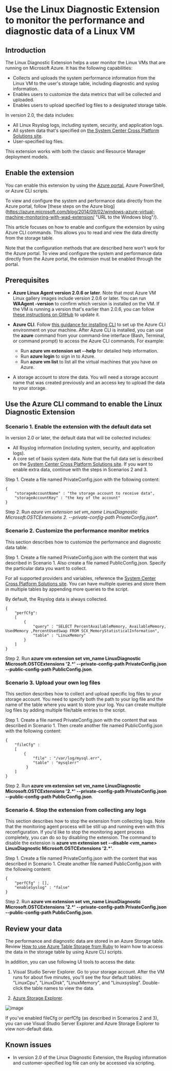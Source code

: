 
<properties
		pageTitle="Monitoring a Linux VM with a VM extension | Microsoft Azure"
		description="Learn how to use the Linux Diagnostic Extension to monitor the performance and diagnostic data of a Linux VM in Azure."
		services="virtual-machines-linux"
		documentationCenter=""
  		authors="NingKuang"
		manager="timlt"
		editor=""
  		tags="azure-service-management"/>

<tags
	ms.service="virtual-machines-linux"
	ms.date="12/15/2015"
	wacn.date=""/>


# Use the Linux Diagnostic Extension to monitor the performance and diagnostic data of a Linux VM

## Introduction

The Linux Diagnostic Extension helps a user monitor the Linux VMs that are running on Microsoft Azure. It has the following capabilities:

- Collects and uploads the system performance information from the Linux VM to the user's storage table, including diagnostic and syslog information.
- Enables users to customize the data metrics that will be collected and uploaded.
- Enables users to upload specified log files to a designated storage table.

In version 2.0, the data includes:

- All Linux Rsyslog logs, including system, security, and application logs.
- All system data that's specified on [the System Center Cross Platform Solutions site](https://scx.codeplex.com/wikipage?title=xplatproviders).
- User-specified log files.

This extension works with both the classic and Resource Manager deployment models.


## Enable the extension
You can enable this extension by using the [Azure portal](https://portal.azure.com/#), Azure PowerShell, or Azure CLI scripts.

To view and configure the system and performance data directly from the Azure portal, follow [these steps on the Azure blog](https://azure.microsoft.com/blog/2014/09/02/windows-azure-virtual-machine-monitoring-with-wad-extension/ "URL to the Windows blog"/).


This article focuses on how to enable and configure the extension by using Azure CLI commands. This allows you to read and view the data directly from the storage table.

Note that the configuration methods that are described here won't work for the Azure portal. To view and configure the system and performance data directly from the Azure portal, the extension must be enabled through the portal.


## Prerequisites
- **Azure Linux Agent version 2.0.6 or later**.
Note that most Azure VM Linux gallery images include version 2.0.6 or later. You can run **WAAgent -version** to confirm which version is installed on the VM. If the VM is running a version that's earlier than 2.0.6, you can follow [these instructions on GitHub](https://github.com/Azure/WALinuxAgent "instructions") to update it.

- **Azure CLI**. Follow [this guidance for installing CLI](/documentation/articles/xplat-cli-install/) to set up the Azure CLI environment on your machine. After Azure CLI is installed, you can use the **azure** command from your command-line interface (Bash, Terminal, or command prompt) to access the Azure CLI commands. For example:
	- Run **azure vm extension set --help** for detailed help information.
	- Run **azure login** to sign in to Azure.
	- Run **azure vm list** to list all the virtual machines that you have on Azure.
- A storage account to store the data. You will need a storage account name that was created previously and an access key to upload the data to your storage.


## Use the Azure CLI command to enable the Linux Diagnostic Extension

### Scenario 1. Enable the extension with the default data set
In version 2.0 or later, the default data that will be collected includes:

- All Rsyslog information (including system, security, and application logs).  
- A core set of basis system data. Note that the full data set is described on the [System Center Cross Platform Solutions site](https://scx.codeplex.com/wikipage?title=xplatproviders).
If you want to enable extra data, continue with the steps in Scenarios 2 and 3.

Step 1. Create a file named PrivateConfig.json with the following content:

    {
        "storageAccountName" : "the storage account to receive data",
        "storageAccountKey" : "the key of the account"
    }

Step 2. Run **azure vm extension set vm_name LinuxDiagnostic Microsoft.OSTCExtensions 2.* --private-config-path PrivateConfig.json**.


###   Scenario 2. Customize the performance monitor metrics  
This section describes how to customize the performance and diagnostic data table.

Step 1. Create a file named PrivateConfig.json with the content that was described in Scenario 1. Also create a file named PublicConfig.json. Specify the particular data you want to collect.

For all supported providers and variables, reference the [System Center Cross Platform Solutions site](https://scx.codeplex.com/wikipage?title=xplatproviders). You can have multiple queries and store them in multiple tables by appending more queries to the script.

By default, the Rsyslog data is always collected.

    {
      	"perfCfg":
      	[
      	    {
      	        "query" : "SELECT PercentAvailableMemory, AvailableMemory, UsedMemory ,PercentUsedSwap FROM SCX_MemoryStatisticalInformation",
      	        "table" : "LinuxMemory"
      	    }
      	]
    }


Step 2. Run **azure vm extension set vm_name LinuxDiagnostic Microsoft.OSTCExtensions '2.*'
--private-config-path PrivateConfig.json --public-config-path PublicConfig.json**.


###   Scenario 3. Upload your own log files
This section describes how to collect and upload specific log files to your storage account. You need to specify both the path to your log file and the name of the table where you want to store your log. You can create multiple log files by adding multiple file/table entries to the script.

Step 1. Create a file named PrivateConfig.json with the content that was described in Scenario 1. Then create another file named PublicConfig.json with the following content:

    {
        "fileCfg" :
        [
            {
                "file" : "/var/log/mysql.err",
                "table" : "mysqlerr"
             }
        ]
    }


Step 2. Run **azure vm extension set vm_name LinuxDiagnostic Microsoft.OSTCExtensions '2.*'
--private-config-path PrivateConfig.json --public-config-path PublicConfig.json**.


###   Scenario 4. Stop the extension from collecting any logs
This section describes how to stop the extension from collecting logs. Note that the monitoring agent process will be still up and running even with this reconfiguration. If you'd like to stop the monitoring agent process completely, you can do so by disabling the extension. The command to disable the extension is **azure vm extension set --disable <vm_name> LinuxDiagnostic Microsoft.OSTCExtensions '2.*'**.

Step 1. Create a file named PrivateConfig.json with the content that was described in Scenario 1. Create another file named PublicConfig.json with the following content:

    {
        "perfCfg" : [],
        "enableSyslog" : "false"
    }


Step 2. Run **azure vm extension set vm_name LinuxDiagnostic Microsoft.OSTCExtensions '2.*'
--private-config-path PrivateConfig.json --public-config-path PublicConfig.json**.


## Review your data
The performance and diagnostic data are stored in an Azure Storage table. Review [How to use Azure Table Storage from Ruby](/documentation/articles/storage-ruby-how-to-use-table-storage/) to learn how to access the data in the storage table by using Azure CLI scripts.

In addition, you can use following UI tools to access the data:

1. Visual Studio Server Explorer. Go to your storage account. After the VM runs for about five minutes, you'll see the four default tables: "LinuxCpu", "LinuxDisk", "LinuxMemory", and "Linuxsyslog". Double-click the table names to view the data.

2. [Azure Storage Explorer](https://azurestorageexplorer.codeplex.com/ "Azure Storage Explorer").

![image](./media/virtual-machines-linux-classic-diagnostic-extension/no1.png)

If you've enabled fileCfg or perfCfg (as described in Scenarios 2 and 3), you can use Visual Studio Server Explorer and Azure Storage Explorer to view non-default data.

## Known issues
- In version 2.0 of the Linux Diagnostic Extension, the Rsyslog information and customer-specified log file can only be accessed via scripting.
